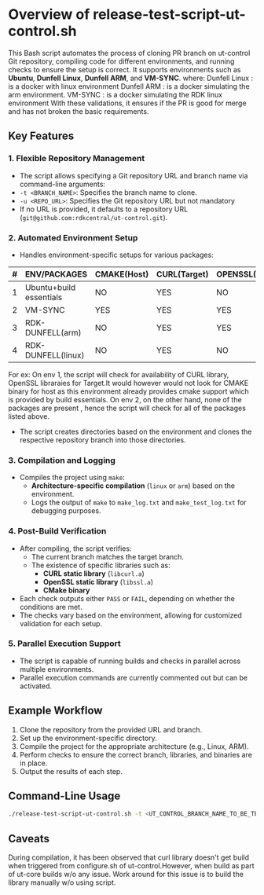# Overview of release-test-script-ut-control.sh

This Bash script automates the process of cloning PR branch on ut-control Git repository, compiling code for different environments, and running checks to ensure the setup is correct. It supports environments such as **Ubuntu**, **Dunfell Linux**, **Dunfell ARM**, and **VM-SYNC**.
where:
   Dunfell Linux : is a docker with linux environment
   Dunfell ARM : is a docker simulating the arm environment.
   VM-SYNC : is a docker simulating the RDK linux environment
 With these validations, it ensures if the PR is good for merge and has not broken the basic requirements.

## Key Features

### 1. **Flexible Repository Management**
- The script allows specifying a Git repository URL and branch name via command-line arguments:
-  `-t <BRANCH_NAME>`: Specifies the branch name to clone.
  - `-u <REPO_URL>`: Specifies the Git repository URL but not mandatory
- If no URL is provided, it defaults to a repository URL (`git@github.com:rdkcentral/ut-control.git`).

### 2. **Automated Environment Setup**
- Handles environment-specific setups for various packages:

|#|ENV/PACKAGES|CMAKE(Host)|CURL(Target)|OPENSSL(Target)
|----|----|--------|------|---------|
|1|Ubuntu+build essentials|NO|YES|NO
|2|VM-SYNC|YES|YES|YES
|3|RDK-DUNFELL(arm)|NO|YES|YES
|4|RDK-DUNFELL(linux)|NO|YES|NO

For ex:
On env 1,  the script will check for availability of CURL library, OpenSSL libraraies for Target.It would however would not look for CMAKE binary for host as this environment already provides cmake support which is provided by build essentials.
On env 2, on the other hand, none of the packages are present , hence the script will check for all of the packages listed above.

- The script creates directories based on the environment and clones the respective repository branch into those directories.

### 3. **Compilation and Logging**
- Compiles the project using `make`:
  - **Architecture-specific compilation** (`linux` or `arm`) based on the environment.
  - Logs the output of `make` to `make_log.txt` and `make_test_log.txt` for debugging purposes.
  
### 4. **Post-Build Verification**
- After compiling, the script verifies:
  - The current branch matches the target branch.
  - The existence of specific libraries such as:
    - **CURL static library** (`libcurl.a`)
    - **OpenSSL static library** (`libssl.a`)
    - **CMake binary**
- Each check outputs either `PASS` or `FAIL`, depending on whether the conditions are met.
- The checks vary based on the environment, allowing for customized validation for each setup.

### 5. **Parallel Execution Support**
- The script is capable of running builds and checks in parallel across multiple environments.
- Parallel execution commands are currently commented out but can be activated.

## Example Workflow
1. Clone the repository from the provided URL and branch.
2. Set up the environment-specific directory.
3. Compile the project for the appropriate architecture (e.g., Linux, ARM).
4. Perform checks to ensure the correct branch, libraries, and binaries are in place.
5. Output the results of each step.

## Command-Line Usage
```bash
./release-test-script-ut-control.sh -t <UT_CONTROL_BRANCH_NAME_TO_BE_TESTED>
```

## Caveats
During compilation, it has been observed that curl library doesn't get build when triggered from configure.sh of ut-control.However, when build as part of ut-core builds w/o any issue. Work around for this issue is to build the library manually w/o using script.